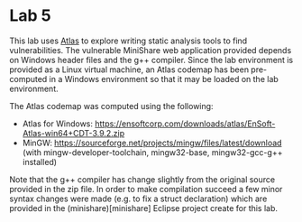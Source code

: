 # Lab 5

This lab uses [Atlas]() to explore writing static analysis tools to find vulnerabilities. The vulnerable MiniShare web application provided depends on Windows header files and the g++ compiler. Since the lab environment is provided as a Linux virtual machine, an Atlas codemap has been pre-computed in a Windows environment so that it may be loaded on the lab environment.

The Atlas codemap was computed using the following:
- Atlas for Windows: https://ensoftcorp.com/downloads/atlas/EnSoft-Atlas-win64+CDT-3.9.2.zip
- MinGW: https://sourceforge.net/projects/mingw/files/latest/download (with mingw-developer-toolchain, mingw32-base, mingw32-gcc-g++ installed)

Note that the g++ compiler has change slightly from the original source provided in the zip file. In order to make compilation succeed a few minor syntax changes were made (e.g. to fix a struct declaration) which are provided in the (minishare)[minishare] Eclipse project create for this lab.
